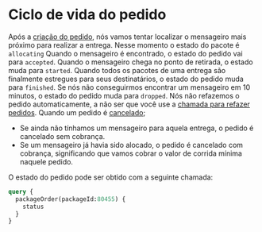# Ciclo de vida do pedido

Após a [criação do pedido](/prestp/create-retail-order), nós vamos tentar localizar o mensageiro mais próximo para realizar a entrega. Nesse momento o estado do pacote é `allocating`
Quando o mensageiro é encontrado, o estado do pedido vai para `accepted`.
Quando o mensageiro chega no ponto de retirada, o estado muda para `started`.
Quando todos os pacotes de uma entrega são finalmente estregues para seus destinatários, o estado do pedido muda para `finished`.
Se nós não conseguirmos encontrar um mensageiro em 10 minutos, o estado do pedido muda para `dropped`. Nós não refazemos o pedido automaticamente, a não ser que você use a [chamada para refazer pedidos](/presto/order-redo).
Quando um pedido é [cancelado](/corp-overview/cancel-order);
  * Se ainda não tínhamos um mensageiro para aquela entrega, o pedido é cancelado sem cobrança.
  * Se um mensageiro já havia sido alocado, o pedido é cancelado com cobrança, significando que vamos cobrar o valor de corrida mínima naquele pedido.

O estado do pedido pode ser obtido com a seguinte chamada:

```graphql
query {
  packageOrder(packageId:80455) {
    status
  }
}
```
